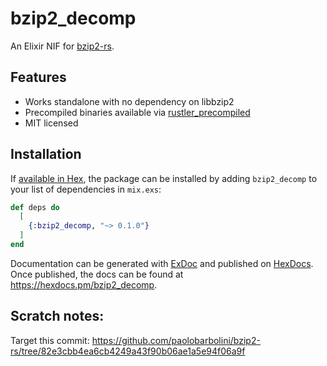 # bzip2_decomp
An Elixir NIF for [bzip2-rs](https://github.com/paolobarbolini/bzip2-rs).

## Features
- Works standalone with no dependency on libbzip2
- Precompiled binaries available via [rustler_precompiled](https://github.com/philss/rustler_precompiled)
- MIT licensed

## Installation
If [available in Hex](https://hex.pm/docs/publish), the package can be installed
by adding `bzip2_decomp` to your list of dependencies in `mix.exs`:

```elixir
def deps do
  [
    {:bzip2_decomp, "~> 0.1.0"}
  ]
end
```

Documentation can be generated with [ExDoc](https://github.com/elixir-lang/ex_doc)
and published on [HexDocs](https://hexdocs.pm). Once published, the docs can
be found at <https://hexdocs.pm/bzip2_decomp>.

## Scratch notes:
Target this commit: https://github.com/paolobarbolini/bzip2-rs/tree/82e3cbb4ea6cb4249a43f90b06ae1a5e94f06a9f
